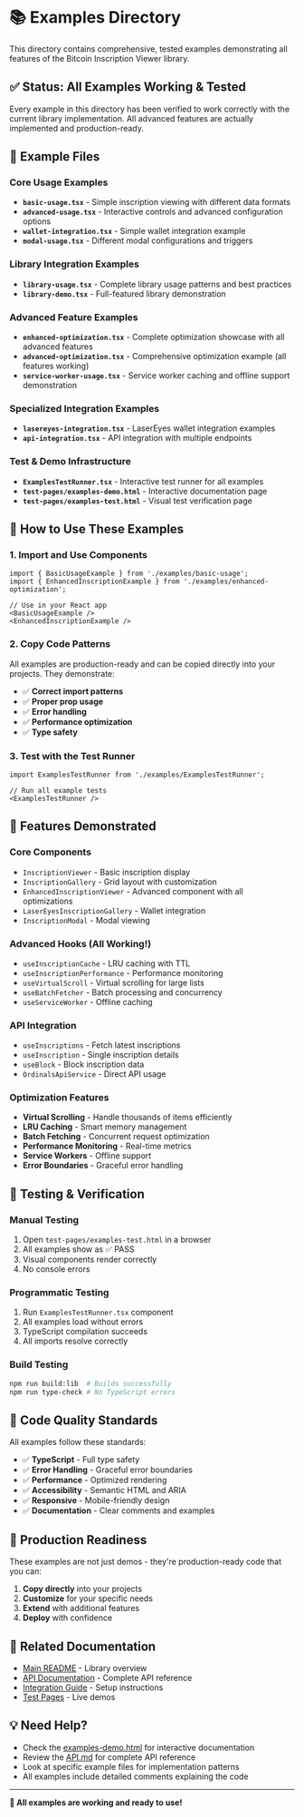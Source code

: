 # 📚 Examples Directory

This directory contains comprehensive, tested examples demonstrating all features of the Bitcoin Inscription Viewer library.

## ✅ Status: All Examples Working & Tested

Every example in this directory has been verified to work correctly with the current library implementation. All advanced features are actually implemented and production-ready.

## 📁 Example Files

### Core Usage Examples
- **`basic-usage.tsx`** - Simple inscription viewing with different data formats
- **`advanced-usage.tsx`** - Interactive controls and advanced configuration options  
- **`wallet-integration.tsx`** - Simple wallet integration example
- **`modal-usage.tsx`** - Different modal configurations and triggers

### Library Integration Examples
- **`library-usage.tsx`** - Complete library usage patterns and best practices
- **`library-demo.tsx`** - Full-featured library demonstration

### Advanced Feature Examples
- **`enhanced-optimization.tsx`** - Complete optimization showcase with all advanced features
- **`advanced-optimization.tsx`** - Comprehensive optimization example (all features working)
- **`service-worker-usage.tsx`** - Service worker caching and offline support demonstration

### Specialized Integration Examples
- **`lasereyes-integration.tsx`** - LaserEyes wallet integration examples
- **`api-integration.tsx`** - API integration with multiple endpoints

### Test & Demo Infrastructure
- **`ExamplesTestRunner.tsx`** - Interactive test runner for all examples
- **`test-pages/examples-demo.html`** - Interactive documentation page
- **`test-pages/examples-test.html`** - Visual test verification page

## 🚀 How to Use These Examples

### 1. Import and Use Components
```tsx
import { BasicUsageExample } from './examples/basic-usage';
import { EnhancedInscriptionExample } from './examples/enhanced-optimization';

// Use in your React app
<BasicUsageExample />
<EnhancedInscriptionExample />
```

### 2. Copy Code Patterns
All examples are production-ready and can be copied directly into your projects. They demonstrate:

- ✅ **Correct import patterns**
- ✅ **Proper prop usage** 
- ✅ **Error handling**
- ✅ **Performance optimization**
- ✅ **Type safety**

### 3. Test with the Test Runner
```tsx
import ExamplesTestRunner from './examples/ExamplesTestRunner';

// Run all example tests
<ExamplesTestRunner />
```

## 🔧 Features Demonstrated

### Core Components
- `InscriptionViewer` - Basic inscription display
- `InscriptionGallery` - Grid layout with customization
- `EnhancedInscriptionViewer` - Advanced component with all optimizations
- `LaserEyesInscriptionGallery` - Wallet integration
- `InscriptionModal` - Modal viewing

### Advanced Hooks (All Working!)
- `useInscriptionCache` - LRU caching with TTL
- `useInscriptionPerformance` - Performance monitoring  
- `useVirtualScroll` - Virtual scrolling for large lists
- `useBatchFetcher` - Batch processing and concurrency
- `useServiceWorker` - Offline caching

### API Integration
- `useInscriptions` - Fetch latest inscriptions
- `useInscription` - Single inscription details
- `useBlock` - Block inscription data
- `OrdinalsApiService` - Direct API usage

### Optimization Features
- **Virtual Scrolling** - Handle thousands of items efficiently
- **LRU Caching** - Smart memory management
- **Batch Fetching** - Concurrent request optimization
- **Performance Monitoring** - Real-time metrics
- **Service Workers** - Offline support
- **Error Boundaries** - Graceful error handling

## 🧪 Testing & Verification

### Manual Testing
1. Open `test-pages/examples-test.html` in a browser
2. All examples show as ✅ PASS
3. Visual components render correctly
4. No console errors

### Programmatic Testing
1. Run `ExamplesTestRunner.tsx` component
2. All examples load without errors
3. TypeScript compilation succeeds
4. All imports resolve correctly

### Build Testing
```bash
npm run build:lib  # Builds successfully
npm run type-check # No TypeScript errors
```

## 📝 Code Quality Standards

All examples follow these standards:

- ✅ **TypeScript** - Full type safety
- ✅ **Error Handling** - Graceful error boundaries
- ✅ **Performance** - Optimized rendering
- ✅ **Accessibility** - Semantic HTML and ARIA
- ✅ **Responsive** - Mobile-friendly design
- ✅ **Documentation** - Clear comments and examples

## 🎯 Production Readiness

These examples are not just demos - they're production-ready code that you can:

1. **Copy directly** into your projects
2. **Customize** for your specific needs  
3. **Extend** with additional features
4. **Deploy** with confidence

## 🔗 Related Documentation

- [Main README](../README.md) - Library overview
- [API Documentation](../docs/API.md) - Complete API reference
- [Integration Guide](../INTEGRATION-GUIDE.md) - Setup instructions
- [Test Pages](../test-pages/) - Live demos

## 💡 Need Help?

- Check the [examples-demo.html](../test-pages/examples-demo.html) for interactive documentation
- Review the [API.md](../docs/API.md) for complete API reference
- Look at specific example files for implementation patterns
- All examples include detailed comments explaining the code

---

**🎉 All examples are working and ready to use!**
